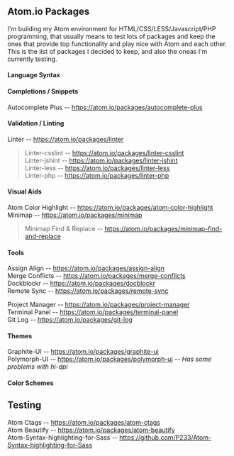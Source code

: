 ## Atom.io Packages
I'm building my Atom environment for HTML/CSS/LESS/Javascript/PHP programming, that usually means to test lots of packages and keep the ones that provide top functionality and play nice with Atom and each other. This is the list of packages I decided to keep, and also the oneas I'm currently testing.

#### Language Syntax

#### Completions / Snippets

Autocomplete Plus -- <https://atom.io/packages/autocomplete-plus><br>

#### Validation / Linting

Linter -- <https://atom.io/packages/linter><br>
> Linter-csslint -- <https://atom.io/packages/linter-csslint><br>
> Linter-jshint -- <https://atom.io/packages/linter-jshint><br>
> Linter-less -- <https://atom.io/packages/linter-less><br>
> Linter-php -- <https://atom.io/packages/linter-php><br>

#### Visual Aids

Atom Color Highlight -- <https://atom.io/packages/atom-color-highlight><br>
Minimap -- <https://atom.io/packages/minimap><br>
> Minimap Find & Replace -- <https://atom.io/packages/minimap-find-and-replace><br>

#### Tools

Assign Align -- <https://atom.io/packages/assign-align><br>
Merge Conflicts -- <https://atom.io/packages/merge-conflicts><br>
Dockblockr -- <https://atom.io/packages/docblockr><br>
Remote Sync -- <https://atom.io/packages/remote-sync><br>

Project Manager -- <https://atom.io/packages/project-manager><br>
Terminal Panel -- <https://atom.io/packages/terminal-panel><br>
Git Log -- <https://atom.io/packages/git-log><br>


#### Themes

Graphite-UI -- <https://atom.io/packages/graphite-ui><br>
Polymorph-UI -- <https://atom.io/packages/polymorph-ui> -- *Has some problems with hi-dpi*<br>

#### Color Schemes



## Testing

Atom Ctags -- <https://atom.io/packages/atom-ctags><br>
Atom Beautify -- <https://atom.io/packages/atom-beautify><br>
Atom-Syntax-highlighting-for-Sass -- <https://github.com/P233/Atom-Syntax-highlighting-for-Sass><br>
